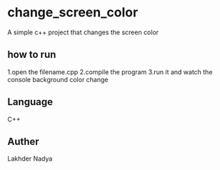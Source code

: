 # change_screen_color
A simple c++ project that changes the screen color
## how to run
1.open the filename.cpp
2.compile the program
3.run it and watch the console background color change
## Language
C++
## Auther 
Lakhder Nadya
